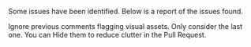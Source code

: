 Some issues have been identified.
Below is a report of the issues found.

Ignore previous comments flagging visual assets. Only consider the last one.
You can Hide them to reduce clutter in the Pull Request.
